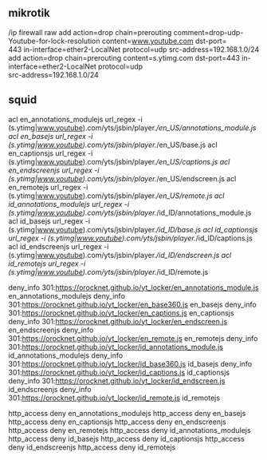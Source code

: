 ## mikrotik
/ip firewall raw
add action=drop chain=prerouting comment=drop-udp-Youtube-for-lock-resolution content=www.youtube.com dst-port=\
    443 in-interface=ether2-LocalNet protocol=udp src-address=192.168.1.0/24
add action=drop chain=prerouting content=s.ytimg.com dst-port=443 in-interface=ether2-LocalNet protocol=udp \
    src-address=192.168.1.0/24

## squid
acl en_annotations_modulejs url_regex -i (s.ytimg|www.youtube)\.com\/yts\/jsbin\/player.*\/en_US\/annotations_module.js
acl en_basejs url_regex -i (s.ytimg|www.youtube)\.com\/yts\/jsbin\/player.*\/en_US\/base.js
acl en_captionsjs url_regex -i (s.ytimg|www.youtube)\.com\/yts\/jsbin\/player.*\/en_US\/captions.js
acl en_endscreenjs url_regex -i (s.ytimg|www.youtube)\.com\/yts\/jsbin\/player.*\/en_US\/endscreen.js
acl en_remotejs url_regex -i (s.ytimg|www.youtube)\.com\/yts\/jsbin\/player.*\/en_US\/remote.js
acl id_annotations_modulejs url_regex -i (s.ytimg|www.youtube)\.com\/yts\/jsbin\/player.*\/id_ID\/annotations_module.js
acl id_basejs url_regex -i (s.ytimg|www.youtube)\.com\/yts\/jsbin\/player.*\/id_ID\/base.js
acl id_captionsjs url_regex -i (s.ytimg|www.youtube)\.com\/yts\/jsbin\/player.*\/id_ID\/captions.js
acl id_endscreenjs url_regex -i (s.ytimg|www.youtube)\.com\/yts\/jsbin\/player.*\/id_ID\/endscreen.js
acl id_remotejs url_regex -i (s.ytimg|www.youtube)\.com\/yts\/jsbin\/player.*\/id_ID\/remote.js

deny_info 301:https://orocknet.github.io/yt_locker/en_annotations_module.js en_annotations_modulejs
deny_info 301:https://orocknet.github.io/yt_locker/en_base360.js en_basejs
deny_info 301:https://orocknet.github.io/yt_locker/en_captions.js en_captionsjs
deny_info 301:https://orocknet.github.io/yt_locker/en_endscreen.js en_endscreenjs
deny_info 301:https://orocknet.github.io/yt_locker/en_remote.js en_remotejs
deny_info 301:https://orocknet.github.io/yt_locker/id_annotations_module.js id_annotations_modulejs
deny_info 301:https://orocknet.github.io/yt_locker/id_base360.js id_basejs
deny_info 301:https://orocknet.github.io/yt_locker/id_captions.js id_captionsjs
deny_info 301:https://orocknet.github.io/yt_locker/id_endscreen.js id_endscreenjs
deny_info 301:https://orocknet.github.io/yt_locker/id_remote.js id_remotejs

http_access deny en_annotations_modulejs
http_access deny en_basejs
http_access deny en_captionsjs
http_access deny en_endscreenjs
http_access deny en_remotejs
http_access deny id_annotations_modulejs
http_access deny id_basejs
http_access deny id_captionsjs
http_access deny id_endscreenjs
http_access deny id_remotejs
